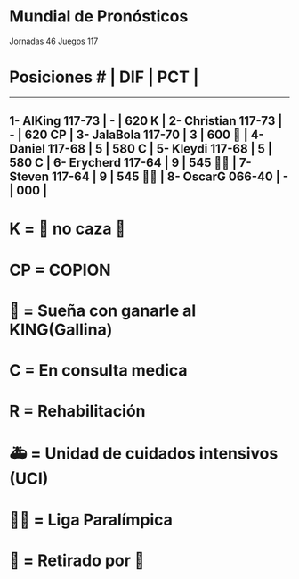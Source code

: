 



# Mundial de Pronósticos #

Jornadas 46
Juegos 117


# Posiciones #        |  DIF  |  PCT     |
------------------------------------------
1- AlKing    117-73   |   -   |  620  K  |
2- Christian 117-73   |   -   |  620  CP |
3- JalaBola  117-70   |   3   |  600 🐔  |
4- Daniel    117-68   |   5   |  580  C  |
5- Kleydi    117-68   |   5   |  580  C  |
6- Erycherd  117-64   |   9   |  545  👨‍🦽 |
7- Steven    117-64   |   9   |  545  👨‍🦽 | 
8- OscarG    066-40   |   -   |  000     |
------------------------------------------

# K  = 🦅 no caza 🦟
# CP = COPION
# 🐔 = Sueña con ganarle al KING(Gallina)
# C  = En consulta medica
# R  = Rehabilitación
# 🚑 = Unidad de cuidados intensivos (UCI)
# 👨‍🦽 = Liga Paralímpica
# 🐸 = Retirado por 🐸